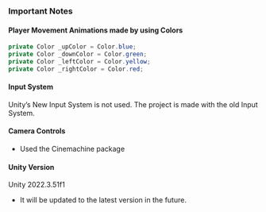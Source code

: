 

### Important Notes
#### Player Movement Animations made by using Colors
```c#
private Color _upColor = Color.blue;
private Color _downColor = Color.green;
private Color _leftColor = Color.yellow;
private Color _rightColor = Color.red;
```

#### Input System
Unity’s New Input System is not used. The project is made with the old Input System.

#### Camera Controls
* Used the Cinemachine package

#### Unity Version
Unity 2022.3.51f1
* It will be updated to the latest version in the future.
